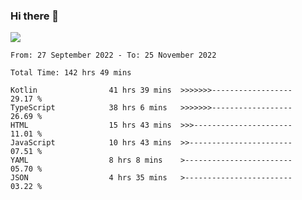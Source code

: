 ### Hi there 👋

<!--<a href="https://github.com/search?o=desc&q=author%3Abushiyi&s=committer-date&type=Commits">-->
<!--    <img align="center" height = "178" src="https://github-readme-stats.vercel.app/api?username=bushiyi&count_private=true&show_icons=true&theme=noctis_minimus&hide=contribs&include_all_commits=true" />-->
<!--</a>-->
<!--<a href="https://github.com/bushiyi?tab=repositories">-->
<!--    <img align="center" height = "178" src="https://github-readme-stats.vercel.app/api/top-langs/?username=bushiyi&count_private=true&theme=noctis_minimus" />-->
<!--</a>-->
 
<!-- [![Ashutosh's github activity graph](https://activity-graph.herokuapp.com/graph?username=bushiyi&theme=react&bg_color=1B2932&point=698B69&line=698B69)](https://github.com/ashutosh00710/github-readme-activity-graph)
 -->


![](https://raw.githubusercontent.com/bushiyi/bushiyi/master/assets/github-contribution-grid-snake.svg)

<!--START_SECTION:waka-->

```text
From: 27 September 2022 - To: 25 November 2022

Total Time: 142 hrs 49 mins

Kotlin                41 hrs 39 mins  >>>>>>>------------------   29.17 %
TypeScript            38 hrs 6 mins   >>>>>>>------------------   26.69 %
HTML                  15 hrs 43 mins  >>>----------------------   11.01 %
JavaScript            10 hrs 43 mins  >>-----------------------   07.51 %
YAML                  8 hrs 8 mins    >------------------------   05.70 %
JSON                  4 hrs 35 mins   >------------------------   03.22 %
```

<!--END_SECTION:waka-->

